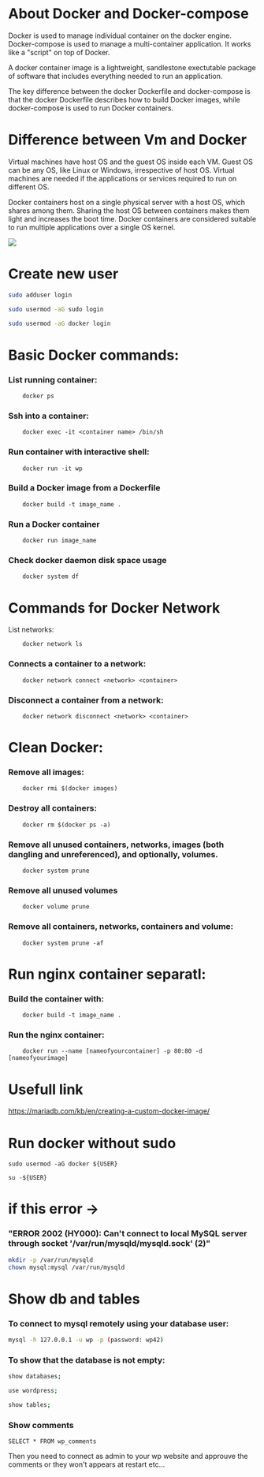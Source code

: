 # About Docker and Docker-compose

Docker is used to manage individual container on the docker engine.
Docker-compose is used to manage a multi-container application. It works like a "script" on top of Docker.

A docker container image is a lightweight, sandlestone exectutable package of software that includes everything needed to run an application.

The key difference between the docker Dockerfile and docker-compose is that the docker Dockerfile describes how to build Docker images, while docker-compose is used to run Docker containers.

# Difference between Vm and Docker

Virtual machines have host OS and the guest OS inside each VM. Guest OS can be any OS, like Linux or Windows, irrespective of host OS.
Virtual machines are needed if the applications or services required to run on different OS. 

Docker containers host on a single physical server with a host OS, which shares among them. Sharing the host OS between containers makes them light and increases the boot time. 
Docker containers are considered suitable to run multiple applications over a single OS kernel.

![](https://cloudacademy.com/wp-content/uploads/2019/10/Docker-vs..png)

# Create new user 
```bash
sudo adduser login
```
```bash
sudo usermod -aG sudo login
```
```bash
sudo usermod -aG docker login
```
# Basic Docker commands:

### List running container:
```docker
    docker ps
```

### Ssh into a container:
```docker
    docker exec -it <container name> /bin/sh
```

### Run container with interactive shell:
```docker
    docker run -it wp
```

### Build a Docker image from a Dockerfile
```docker
    docker build -t image_name .
```

### Run a Docker container
```docker
    docker run image_name
```

### Check docker daemon disk space usage
```docker
    docker system df
```

# Commands for Docker Network
List networks:
```docker
    docker network ls
```

### Connects a container to a network:
```docker
    docker network connect <network> <container>
```

### Disconnect a container from a network:
```docker
    docker network disconnect <network> <container>
```

# Clean Docker:
### Remove all images:
```docker
    docker rmi $(docker images)
```

### Destroy all containers:
```docker
    docker rm $(docker ps -a)
```

### Remove all unused containers, networks, images (both dangling and unreferenced), and optionally, volumes.
```docker
    docker system prune
```

### Remove all unused volumes
```docker
    docker volume prune
```
### Remove all containers, networks, containers and volume:
```docker
    docker system prune -af
```

# Run nginx container separatl:

### Build the container with: 
```docker
    docker build -t image_name .
```

### Run the nginx container:
```docker
    docker run --name [nameofyourcontainer] -p 80:80 -d [nameofyourimage]
```
# Usefull link

https://mariadb.com/kb/en/creating-a-custom-docker-image/



# Run docker without sudo
```docker
sudo usermod -aG docker ${USER}

```

```docker
su -${USER}

```

# if this error -> 
### "ERROR 2002 (HY000): Can't connect to local MySQL server through socket '/var/run/mysqld/mysqld.sock' (2)"

```bash
mkdir -p /var/run/mysqld
chown mysql:mysql /var/run/mysqld

```

# Show db and tables
### To connect to mysql remotely using your database user:
```bash
mysql -h 127.0.0.1 -u wp -p (password: wp42)
```

### To show that the database is not empty:
```bash
show databases;
```
```bash
use wordpress;
```

```bash
show tables;
```

### Show comments
```mysql
SELECT * FROM wp_comments
```

Then you need to connect as admin to your wp website and approuve the comments or they won't appears at restart etc...